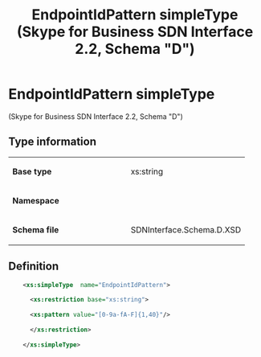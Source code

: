 ﻿---
title: EndpointIdPattern simpleType (Skype for Business SDN Interface 2.2, Schema "D")
TOCTitle: EndpointIdPattern simpleType
ms:assetid: 20c01d5f-044c-24bf-f9f0-a4600db1b6ce
ms:mtpsurl: https://msdn.microsoft.com/en-us/library/Mt171047(v=office.16)
ms:contentKeyID: 65855621
ms.date: 08/24/2015
mtps_version: v=office.16
dev_langs:
- xml
---

# EndpointIdPattern simpleType 

(Skype for Business SDN Interface 2.2, Schema \"D\")


## Type information

<table>
<colgroup>
<col style="width: 50%" />
<col style="width: 50%" />
</colgroup>
<tbody>
<tr class="odd">
<td><p><strong>Base type</strong></p></td>
<td><p>xs:string</p></td>
</tr>
<tr class="even">
<td><p><strong>Namespace</strong></p></td>
<td><p></p></td>
</tr>
<tr class="odd">
<td><p><strong>Schema file</strong></p></td>
<td><p>SDNInterface.Schema.D.XSD</p></td>
</tr>
</tbody>
</table>


## Definition

```xml
    <xs:simpleType  name="EndpointIdPattern">
    
      <xs:restriction base="xs:string">
    
      <xs:pattern value="[0-9a-fA-F]{1,40}"/>
    
      </xs:restriction>
      
    </xs:simpleType>
  
```

